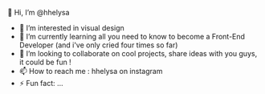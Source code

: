 👋 Hi, I’m @hhelysa
- 👀 I’m interested in visual design 
- 🌱 I’m currently learning all you need to know to become a Front-End Developer (and i've only cried four times so far)
- 💞️ I’m looking to collaborate on cool projects, share ideas with you guys, it could be fun !
- 📫 How to reach me : hhelysa on instagram
- ⚡ Fun fact: ...

<!---
hhelysa/hhelysa is a ✨ special ✨ repository because its `README.md` (this file) appears on your GitHub profile.
You can click the Preview link to take a look at your changes.
--->
